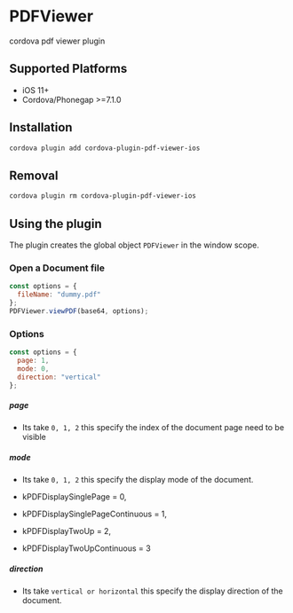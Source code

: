 # PDFViewer
cordova pdf viewer plugin

## Supported Platforms ##

* iOS 11+
* Cordova/Phonegap >=7.1.0

## Installation ##
```bash
cordova plugin add cordova-plugin-pdf-viewer-ios
```

## Removal ##

```bash
cordova plugin rm cordova-plugin-pdf-viewer-ios
```

## Using the plugin ##

The plugin creates the global object ```PDFViewer``` in the window scope.

### Open a Document file ###

```js
const options = {
  fileName: "dummy.pdf"
};
PDFViewer.viewPDF(base64, options);
```

### Options

```js
const options = {
  page: 1,
  mode: 0,
  direction: "vertical"
};
```

##### page

- Its take ```0, 1, 2``` this specify the index of the document page need to be visible

##### mode

- Its take ```0, 1, 2``` this specify the display mode of the document.

- kPDFDisplaySinglePage = 0, 
- kPDFDisplaySinglePageContinuous = 1, 
- kPDFDisplayTwoUp = 2, 
- kPDFDisplayTwoUpContinuous = 3

##### direction

- Its take ```vertical or horizontal``` this specify the display direction of the document.

